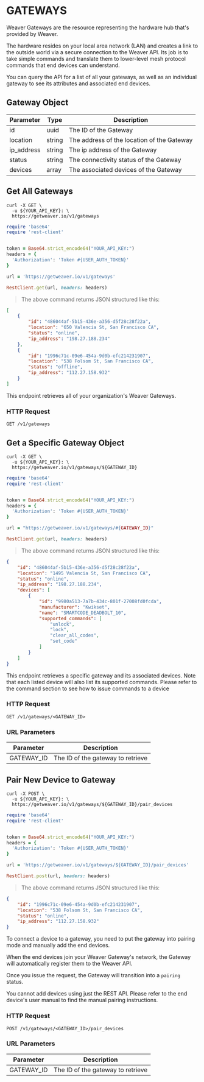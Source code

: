 # GATEWAYS

Weaver Gateways are the resource representing the hardware hub that's provided by Weaver.

The hardware resides on your local area network (LAN) and creates a link to the outside world via a secure connection to the Weaver API. Its job is to take simple commands and translate them to lower-level mesh protocol commands that end devices can understand.

You can query the API for a list of all your gateways, as well as an individual gateway to see its attributes and associated end devices.


## Gateway Object

Parameter | Type | Description
--------- | ---- | -----------
id | uuid | The ID of the Gateway
location | string | The address of the location of the Gateway
ip_address | string | The ip address of the Gateway
status | string | The connectivity status of the Gateway
devices | array | The associated devices of the Gateway

## Get All Gateways

```shell
curl -X GET \
  -u ${YOUR_API_KEY}: \
  https://getweaver.io/v1/gateways
```

```ruby
require 'base64'
require 'rest-client'


token = Base64.strict_encode64("YOUR_API_KEY:")
headers = {
  'Authorization': 'Token #{USER_AUTH_TOKEN}'
}

url = 'https://getweaver.io/v1/gateways'

RestClient.get(url, headers: headers)
```

> The above command returns JSON structured like this:

```json
[
    {
        "id": "486044af-5b15-436e-a356-d5f28c28f22a",
        "location": "650 Valencia St, San Francisco CA",
        "status": "online",
        "ip_address": "198.27.188.234"
    },
    {
        "id": "1996c71c-09e6-454a-9d0b-efc214231907",
        "location": "538 Folsom St, San Francisco CA",
        "status": "offline",
        "ip_address": "112.27.158.932"
    }
]
```

This endpoint retrieves all of your organization's Weaver Gateways.

### HTTP Request

`GET /v1/gateways`

## Get a Specific Gateway Object

```shell
curl -X GET \
  -u ${YOUR_API_KEY}: \
  https://getweaver.io/v1/gateways/${GATEWAY_ID}
```

```ruby
require 'base64'
require 'rest-client'


token = Base64.strict_encode64("YOUR_API_KEY:")
headers = {
  'Authorization': 'Token #{USER_AUTH_TOKEN}'
}

url = "https://getweaver.io/v1/gateways/#{GATEWAY_ID}"

RestClient.get(url, headers: headers)
```

> The above command returns JSON structured like this:

```json
{
    "id": "486044af-5b15-436e-a356-d5f28c28f22a",
    "location": "1495 Valencia St, San Francisco CA",
    "status": "online",
    "ip_address": "198.27.188.234",
    "devices": [
        {
            "id": "9980a513-7a7b-434c-801f-27008fd0fcda",
            "manufacturer": "Kwikset",
            "name": "SMARTCODE_DEADBOLT_10",
            "supported_commands": [
                "unlock",
                "lock",
                "clear_all_codes",
                "set_code"
            ]
        }
    ]
}
```

This endpoint retrieves a specific gateway and its associated devices. Note that each listed device will also list its supported commands. Please refer to the command section to see how to issue commands to a device

### HTTP Request

`GET /v1/gateways/<GATEWAY_ID>`

### URL Parameters

Parameter | Description
--------- | -----------
GATEWAY_ID | The ID of the gateway to retrieve

## Pair New Device to Gateway

```shell
curl -X POST \
  -u ${YOUR_API_KEY}: \
  https://getweaver.io/v1/gateways/${GATEWAY_ID}/pair_devices
```

```ruby
require 'base64'
require 'rest-client'


token = Base64.strict_encode64("YOUR_API_KEY:")
headers = {
  'Authorization': 'Token #{USER_AUTH_TOKEN}'
}

url = 'https://getweaver.io/v1/gateways/${GATEWAY_ID}/pair_devices'

RestClient.post(url, headers: headers)
```

> The above command returns JSON structured like this:

```json
{
    "id": "1996c71c-09e6-454a-9d0b-efc214231907",
    "location": "538 Folsom St, San Francisco CA",
    "status": "online",
    "ip_address": "112.27.158.932"
}
```

To connect a device to a gateway, you need to put the gateway into pairing mode and manually add the end devices.

When the end devices join your Weaver Gateway's network, the Gateway will automatically register them to the Weaver API.

Once you issue the request, the Gateway will transition into a `pairing` status.

<aside class="">You cannot add devices using just the REST API. Please refer to the end device's user manual to find the manual pairing instructions.</aside>

### HTTP Request

`POST /v1/gateways/<GATEWAY_ID>/pair_devices`

### URL Parameters

Parameter | Description
--------- | -----------
GATEWAY_ID | The ID of the gateway to retrieve
